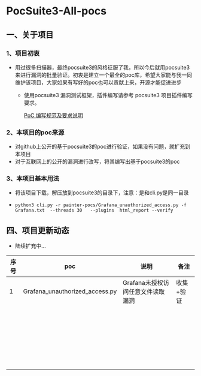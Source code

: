# PocSuite3-All-pocs
## 一、关于项目
###   1、项目初衷

- 用过很多扫描器，最终pocsuite3的风格征服了我，所以今后就用pocsuite3来进行漏洞的批量验证。初衷是建立一个最全的poc库，希望大家能与我一同维护该项目，大家如果有写好的poc也可以贡献上来，开源才能促进进步

  - 使用pocsuite3 漏洞测试框架，插件编写请参考 pocsuite3 项目插件编写要求。

    [PoC 编写规范及要求说明](https://github.com/knownsec/pocsuite3/blob/master/docs/CODING.md)

### 2、本项目的poc来源

- 对github上公开的基于pocsuite3的poc进行验证，如果没有问题，就扩充到本项目
- 对于互联网上的公开的漏洞进行改写，将其编写出基于pocsuite3的poc

### 3、本项目基本用法

- 将该项目下载，解压放到pocsuite3的目录下，注意：是和cli.py是同一目录

- ```
  python3 cli.py -r painter-pocs/Grafana_unauthorized_access.py -f  Grafana.txt  --threads 30   --plugins  html_report --verify
  ```

## 四、项目更新动态

- 陆续扩充中...

| 序号 | poc                            | 说明                              | 备注      |
| ---- | ------------------------------ | --------------------------------- | --------- |
| 1    | Grafana_unauthorized_access.py | Grafana未授权访问任意文件读取漏洞 | 收集+验证 |
|      |                                |                                   |           |
|      |                                |                                   |           |
|      |                                |                                   |           |
|      |                                |                                   |           |
|      |                                |                                   |           |
|      |                                |                                   |           |
|      |                                |                                   |           |
|      |                                |                                   |           |
|      |                                |                                   |           |
|      |                                |                                   |           |
|      |                                |                                   |           |
|      |                                |                                   |           |
|      |                                |                                   |           |
|      |                                |                                   |           |
|      |                                |                                   |           |
|      |                                |                                   |           |
|      |                                |                                   |           |
|      |                                |                                   |           |
|      |                                |                                   |           |
|      |                                |                                   |           |
|      |                                |                                   |           |
|      |                                |                                   |           |
|      |                                |                                   |           |
|      |                                |                                   |           |
|      |                                |                                   |           |
|      |                                |                                   |           |
|      |                                |                                   |           |
|      |                                |                                   |           |



